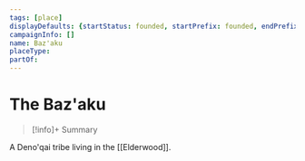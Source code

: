 ```yaml
---
tags: [place]
displayDefaults: {startStatus: founded, startPrefix: founded, endPrefix: destroyed, endStatus: destroyed, definitiveArticle: the}
campaignInfo: []
name: Baz'aku
placeType:
partOf:
---
```

# The Baz'aku
>[!info]+ Summary


A Deno'qai tribe living in the [[Elderwood]].